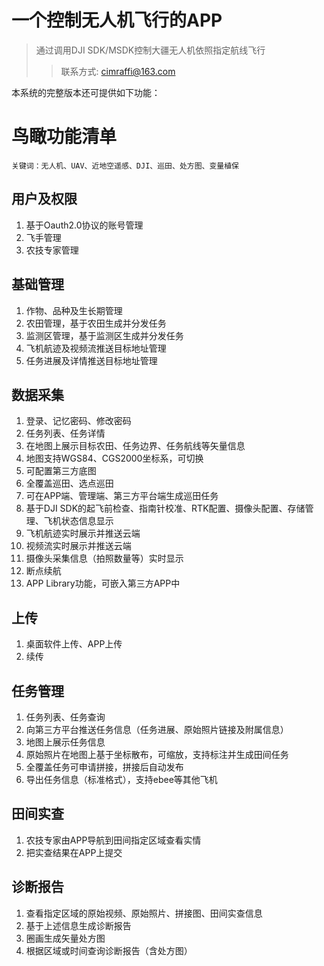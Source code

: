
# 一个控制无人机飞行的APP #

>通过调用DJI SDK/MSDK控制大疆无人机依照指定航线飞行
>>联系方式: cimraffi@163.com

本系统的完整版本还可提供如下功能：

# 鸟瞰功能清单 #

`关键词：无人机、UAV、近地空遥感、DJI、巡田、处方图、变量植保`

## 用户及权限 ##

1. 基于Oauth2.0协议的账号管理
2. 飞手管理
3. 农技专家管理

## 基础管理 ##

1. 作物、品种及生长期管理
2. 农田管理，基于农田生成并分发任务
3. 监测区管理，基于监测区生成并分发任务
4. 飞机航迹及视频流推送目标地址管理
5. 任务进展及详情推送目标地址管理

## 数据采集 ##

1. 登录、记忆密码、修改密码
2. 任务列表、任务详情
3. 在地图上展示目标农田、任务边界、任务航线等矢量信息
4. 地图支持WGS84、CGS2000坐标系，可切换
5. 可配置第三方底图
6. 全覆盖巡田、选点巡田
7. 可在APP端、管理端、第三方平台端生成巡田任务
8. 基于DJI SDK的起飞前检查、指南针校准、RTK配置、摄像头配置、存储管理、飞机状态信息显示
9. 飞机航迹实时展示并推送云端
10. 视频流实时展示并推送云端
11. 摄像头采集信息（拍照数量等）实时显示
12. 断点续航
13. APP Library功能，可嵌入第三方APP中

## 上传 ##

1. 桌面软件上传、APP上传
2. 续传

## 任务管理 ##

1. 任务列表、任务查询
2. 向第三方平台推送任务信息（任务进展、原始照片链接及附属信息）
3. 地图上展示任务信息
4. 原始照片在地图上基于坐标散布，可缩放，支持标注并生成田间任务
5. 全覆盖任务可申请拼接，拼接后自动发布
6. 导出任务信息（标准格式），支持ebee等其他飞机

## 田间实查 ##

1. 农技专家由APP导航到田间指定区域查看实情
2. 把实查结果在APP上提交

## 诊断报告 ##

1. 查看指定区域的原始视频、原始照片、拼接图、田间实查信息
2. 基于上述信息生成诊断报告
3. 圈画生成矢量处方图
4. 根据区域或时间查询诊断报告（含处方图）
